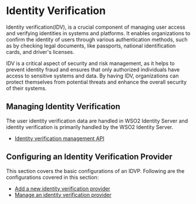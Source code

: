 # Identity Verification

Identity verification(IDV), is a crucial component of managing user access and verifying identities in systems and platforms. 
It enables organizations to confirm the identity of users through various authentication methods, such as by 
checking legal documents, like passports, national identification cards, and driver's licenses.

IDV is a critical aspect of security and risk management, as it helps to prevent identity fraud and ensures that 
only authorized individuals have access to sensitive systems and data. By having IDV, organizations can protect 
themselves from potential threats and enhance the overall security of their systems.

## Managing Identity Verification

The user identity verification data are handled in WSO2 Identity Server and identity verification is primarily handled by the WSO2 Identity Server. 
- [Identity verification management API]({{base_path}}/apis/idv-rest-api.md)

## Configuring an Identity Verification Provider

This section covers the basic configurations of an IDVP. Following are the configurations covered in this section:

- [Add a new identity verification provider]({{base_path}}/guides/identity-verification/add-idvp)
- [Manage an identity verification provider]({{base_path}}/guides/identity-verification/manage-idvp)
